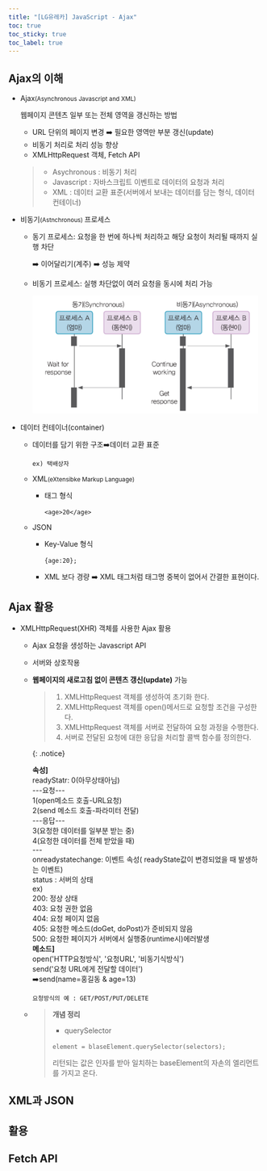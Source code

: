 ```yaml
---
title: "[LG유레카] JavaScript - Ajax"
toc: true
toc_sticky: true
toc_label: true
---
```


## Ajax의 이해

- Ajax<small>(Asynchronous Javascript and XML)</small>

  웹페이지 콘텐츠 일부 또는 전체 영역을 갱신하는 방법

  - URL 단위의 페이지 변경 ➡️ 필요한 영역만 부분 갱신(update)
  - 비동기 처리로 처리 성능 향상
  - <span class="hlm">XMLHttpRequest</span> 객체, Fetch API

  > - Asychronous : 비동기 처리
  > - Javascript : 자바스크립트 이벤트로 데이터의 요청과 처리
  > - XML : 데이터 교환 표준(서버에서 보내는 데이터를 담는 형식, 데이터 컨테이너) 

- 비동기<small>(Astnchronous) </small>프로세스

  - 동기 프로세스: 요청을 한 번에 하나씩 처리하고 해당 요청이 처리될 때까지 실행 차단 

    ➡️ 이어달리기(계주) ➡️ 성능 제약

  - 비동기 프로세스: 실행 차단없이 여러 요청을 동시에 처리 가능

    ![image-20240709133332449](/../../images/2024-07-09-Ajax/image-20240709133332449.png)

- 데이터 컨테이너(container)

  - 데이터를 담기 위한 구조➡️데이터 교환 표준 

    `ex) 택배상자`

  - XML<small>(eXtensibke Markup Language)</small>

    - 태그 형식

      `<age>20</age>`

  - JSON

    - Key-Value 형식 

      `{age:20};`

    - XML 보다 경량 ➡️ XML 태그처럼 태그명 중복이 없어서 간결한 표현이다.

## Ajax 활용

- <span class="hlm">XMLHttpRequest(XHR)</span> 객체를 사용한 Ajax 활용

  - Ajax 요청을 생성하는 Javascript API

  - 서버와 상호작용

  - **웹페이지의 새로고침 없이 콘텐츠 갱신(update)** 가능

    > 1. XMLHttpRequest 객체를 생성하여 초기화 한다.
    > 2. XMLHttpRequest  객체를 open()메서드로 요청할 조건을 구성한다.
    > 3. XMLHttpRequest 객체를 서버로 전달하여 요청 과정을 수행한다.
    > 4. 서버로 전달된 요청에 대한 응답을 처리할 콜백 함수를 정의한다.

    {: .notice}

    <b>속성]</b><br>
    readyStatr: 0(아무상태아님)<br>
    		---요청---<br>
    		1(open메소드 호출-URL요청)<br>
    		2(send 메소드 호출-파라미터 전달)<br>
    		---응답---<br>
    		3(요청한 데이터를 일부분 받는 중)<br>
    		4(요청한 데이터를 전체 받았을 때)<br>
    		---<br>
    onreadystatechange: 이벤트 속성( readyState값이 변경되었을 때 발생하는 이벤트)<br>
    status : 서버의 상태<br>
    	ex)<br>
    	200: 정상 상태<br>
    	403: 요청 권한 없음<br>
    	404: 요청 페이지 없음<br>
    	405: 요청한 메소드(doGet, doPost)가 준비되지 않음<br>
    	500: 요청한 페이지가 서버에서 실행중(runtime시)에러발생<br>
    <b>메소드]</b><br>
    open('HTTP요청방식', '요청URL', '비동기식방식')<br>
    send('요청 URL에게 전달할 데이터')<br>
    ➡️send(name=홍길동 & age=13)<br>

    `요청방식의 예 : GET/POST/PUT/DELETE`

    

  - >**개념 정리**
    >
    >- querySelector
    >
    >  `element = blaseElement.querySelector(selectors);`
    >
    >  리턴되는 값은 인자를 받아 일치하는 baseElement의 자손의 엘리먼트를 가지고 온다.

    

## XML과 JSON

## 활용

## Fetch API

